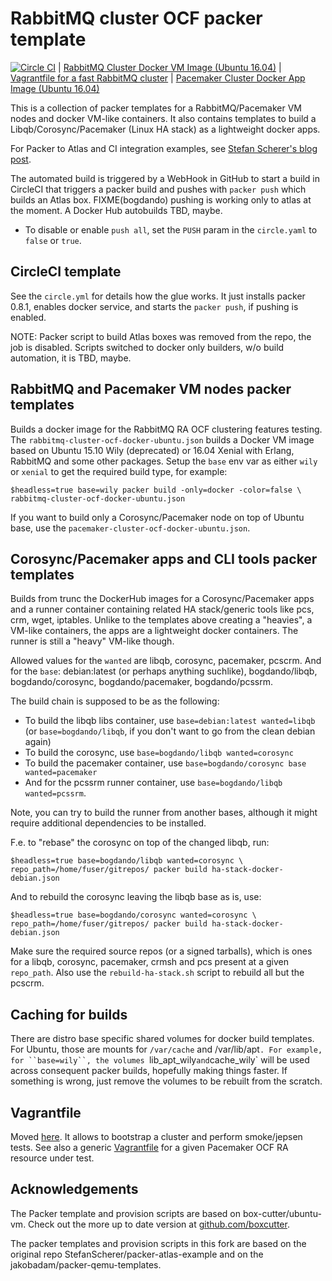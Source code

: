 # RabbitMQ cluster OCF packer template

[![Circle CI](https://circleci.com/gh/bogdando/packer-atlas-example.svg?style=svg)](https://circleci.com/gh/bogdando/packer-atlas-example)
| [RabbitMQ Cluster Docker VM Image (Ubuntu 16.04)](https://hub.docker.com/r/bogdando/rabbitmq-cluster-ocf-xenial/)
| [Vagrantfile for a fast RabbitMQ cluster](https://github.com/bogdando/rabbitmq-cluster-ocf-vagrant)
| [Pacemaker Cluster Docker App Image (Ubuntu 16.04)](https://hub.docker.com/r/bogdando/pacemaker-cluster-ocf-xenial/)

This is a collection of packer templates for a RabbitMQ/Pacemaker VM nodes and docker VM-like containers.
It also contains templates to build a Libqb/Corosync/Pacemaker (Linux HA stack) as a lightweight docker apps.

For Packer to Atlas and CI integration examples, see
[Stefan Scherer's blog post](https://stefanscherer.github.io/automate-building-vagrant-boxes-with-atlas/).

The automated build is triggered by a WebHook in GitHub to start a build in
CircleCI that triggers a packer build and pushes with `packer push` which
builds an Atlas box.
FIXME(bogdando) pushing is working only to atlas at the moment.
A Docker Hub autobuilds TBD, maybe.

* To disable or enable `push all`, set the `PUSH` param in the ``circle.yaml``
  to `false` or `true`.

## CircleCI template

See the `circle.yml` for details how the glue works. It just installs packer
0.8.1, enables docker service, and starts the `packer push`, if pushing is
enabled.

NOTE: Packer script to build Atlas boxes was removed from the repo, the job is
disabled. Scripts switched to docker only builders, w/o build automation,
it is TBD, maybe.

## RabbitMQ and Pacemaker VM nodes packer templates

Builds a docker image for the RabbitMQ RA OCF clustering features testing.
The ``rabbitmq-cluster-ocf-docker-ubuntu.json`` builds a Docker VM image
based on Ubuntu 15.10 Wily (deprecated) or 16.04 Xenial with Erlang, RabbitMQ and some
other packages. Setup the `base` env var as either `wily` or `xenial`
to get the required build type, for example:

```
$headless=true base=wily packer build -only=docker -color=false \
rabbitmq-cluster-ocf-docker-ubuntu.json
```

If you want to build only a Corosync/Pacemaker node on top of
Ubuntu base, use the ``pacemaker-cluster-ocf-docker-ubuntu.json``.

## Corosync/Pacemaker apps and CLI tools packer templates

Builds from trunc the DockerHub images for a Corosync/Pacemaker apps and a runner
container containing related HA stack/generic tools like pcs, crm, wget, iptables.
Unlike to the templates above creating a "heavies", a VM-like containers, the apps
are a lightweight docker containers. The runner is still a "heavy" VM-like
though.

Allowed values for the `wanted` are libqb, corosync, pacemaker, pcscrm.
And for the `base`: debian:latest (or perhaps anything suchlike), bogdando/libqb,
bogdando/corosync, bogdando/pacemaker, bogdando/pcssrm.

The build chain is supposed to be as the following:
* To build the libqb libs container, use `base=debian:latest wanted=libqb`
  (or `base=bogdando/libqb`, if you don't want to go from the clean debian again)
* To build the corosync, use `base=bogdando/libqb wanted=corosync`
* To build the pacemaker container, use `base=bogdando/corosync base wanted=pacemaker`
* And for the pcssrm runner container, use `base=bogdando/libqb wanted=pcssrm`.

Note, you can try to build the runner from another bases, although it might
require additional dependencies to be installed.

F.e. to "rebase" the corosync on top of the changed libqb, run:
```
$headless=true base=bogdando/libqb wanted=corosync \
repo_path=/home/fuser/gitrepos/ packer build ha-stack-docker-debian.json
```

And to rebuild the corosync leaving the libqb base as is, use:
```
$headless=true base=bogdando/corosync wanted=corosync \
repo_path=/home/fuser/gitrepos/ packer build ha-stack-docker-debian.json
```

Make sure the required source repos (or a signed tarballs), which is
ones for a libqb, corosync, pacemaker, crmsh and pcs present at a given `repo_path`.
Also use the `rebuild-ha-stack.sh` script to rebuild all but the pcscrm.

## Caching for builds

There are distro base specific shared volumes for docker build templates. For Ubuntu,
those are mounts for `/var/cache` and /var/lib/apt`. For example, for ``base=wily``,
the volumes `lib_apt_wily` and `cache_wily` will be used across consequent
packer builds, hopefully making things faster. If something is wrong, just
remove the volumes to be rebuilt from the scratch.

## Vagrantfile

Moved [here](https://github.com/bogdando/rabbitmq-cluster-ocf-vagrant).
It allows to bootstrap a cluster and perform smoke/jepsen tests.
See also a generic
[Vagrantfile](https://github.com/bogdando/pacemaker-cluster-ocf-vagrant)
for a given Pacemaker OCF RA resource under test.

## Acknowledgements

The Packer template and provision scripts are based on box-cutter/ubuntu-vm.
Check out the more up to date version at [github.com/boxcutter](https://github.com/boxcutter).

The packer templates and provision scripts in this fork are based
on the original repo StefanScherer/packer-atlas-example and on the
jakobadam/packer-qemu-templates.

